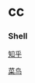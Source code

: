 # cc

### Shell

[知乎](https://zhuanlan.zhihu.com/p/102176365)

[菜鸟](https://www.runoob.com/linux/linux-shell-include-file.html)
